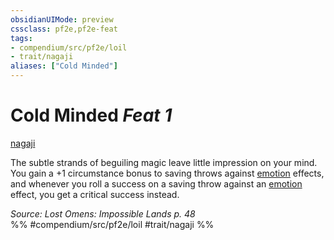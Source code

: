 ```yaml
---
obsidianUIMode: preview
cssclass: pf2e,pf2e-feat
tags:
- compendium/src/pf2e/loil
- trait/nagaji
aliases: ["Cold Minded"]
---
```

# Cold Minded  *Feat 1*  
[nagaji](../../rules/traits/nagaji-loil.md)  


The subtle strands of beguiling magic leave little impression on your mind. You gain a +1 circumstance bonus to saving throws against [emotion](../../rules/traits/emotion.md) effects, and whenever you roll a success on a saving throw against an [emotion](../../rules/traits/emotion.md) effect, you get a critical success instead.

*Source: Lost Omens: Impossible Lands p. 48*  
%% #compendium/src/pf2e/loil #trait/nagaji %%